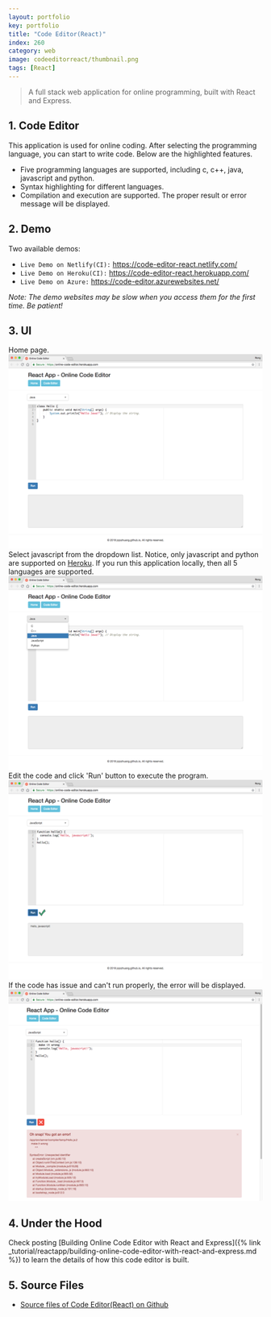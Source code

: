 ```yaml
---
layout: portfolio
key: portfolio
title: "Code Editor(React)"
index: 260
category: web
image: codeeditorreact/thumbnail.png
tags: [React]
---
```


> A full stack web application for online programming, built with React and Express.

## 1. Code Editor
This application is used for online coding. After selecting the programming language, you can start to write code. Below are the highlighted features.
* Five programming languages are supported, including c, c++, java, javascript and python.
* Syntax highlighting for different languages.
* Compilation and execution are supported. The proper result or error message will be displayed.

## 2. Demo
Two available demos:
* `Live Demo on Netlify(CI):` <a href="https://code-editor-react.netlify.com/" target="\_blank">https://code-editor-react.netlify.com/</a>
* `Live Demo on Heroku(CI):` <a href="https://code-editor-react.herokuapp.com/" target="\_blank">https://code-editor-react.herokuapp.com/</a>
* `Live Demo on Azure:` <a href="https://code-editor.azurewebsites.net/" target="\_blank">https://code-editor.azurewebsites.net/</a>

*Note: The demo websites may be slow when you access them for the first time. Be patient!*

## 3. UI
Home page.
![image](/public/images/portfolio/codeeditorreact/homepage.png)
Select javascript from the dropdown list. Notice, only javascript and python are supported on [Heroku](https://www.heroku.com/). If you run this application locally, then all 5 languages are supported.
![image](/public/images/portfolio/codeeditorreact/selectlanguage.png)
Edit the code and click 'Run' button to execute the program.
![image](/public/images/portfolio/codeeditorreact/execute.png)
If the code has issue and can't run properly, the error will be displayed.
![image](/public/images/portfolio/codeeditorreact/error.png)

## 4. Under the Hood
Check posting [Building Online Code Editor with React and Express]({% link _tutorial/reactapp/building-online-code-editor-with-react-and-express.md %}) to learn the details of how this code editor is built.

## 5. Source Files
* [Source files of Code Editor(React) on Github](https://github.com/jojozhuang/code-editor-react)
